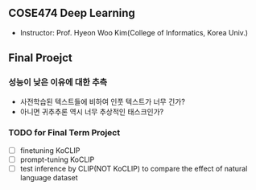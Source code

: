 ## COSE474 Deep Learning

- Instructor: Prof. Hyeon Woo Kim(College of Informatics, Korea Univ.)


## Final Proejct

### 성능이 낮은 이유에 대한 추측
- 사전학습된 텍스트들에 비하여 인풋 텍스트가 너무 긴가?
- 아니면 귀추추론 역시 너무 추상적인 태스크인가?


### TODO for Final Term Project
- [ ] finetuning KoCLIP
- [ ] prompt-tuning KoCLIP
- [ ] test inference by CLIP(NOT KoCLIP) to compare the effect of natural language dataset